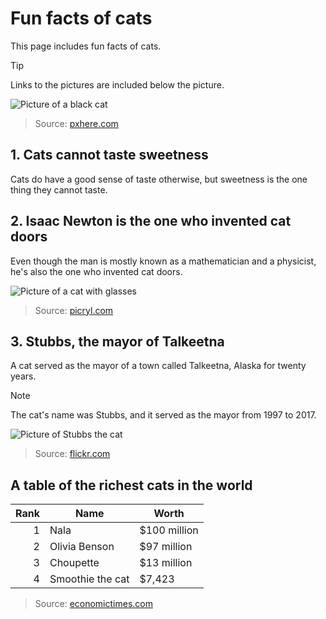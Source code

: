 # **Fun facts of cats**
This page includes fun facts of cats.

> [!TIP]
> Links to the pictures are included below the picture.

![Picture of a black cat](https://c.pxhere.com/photos/66/6d/cat_animal_pet_eyes_animal_world_cat's_eyes_cat_face_mammal-1234967.jpg!d)

> Source: [pxhere.com](https://pxhere.com/en/photo/1234967)

## 1. Cats cannot taste sweetness

Cats do have a good sense of taste otherwise, but sweetness is the one thing they cannot taste.

## 2. Isaac Newton is the one who invented cat doors

Even though the man is mostly known as a mathematician and a physicist, he's also the one who invented cat doors. 

![Picture of a cat with glasses](https://cdn12.picryl.com/photo/2016/12/31/cat-with-glasses-cat-crafty-cat-animals-4a9b72-1024.jpg)

> Source: [picryl.com](https://picryl.com/media/cat-with-glasses-cat-crafty-cat-animals-4a9b72)

## 3. Stubbs, the mayor of Talkeetna

A cat served as the mayor of a town called Talkeetna, Alaska for twenty years. 

> [!NOTE]
> The cat's name was Stubbs, and it served as the mayor from 1997 to 2017.

![Picture of Stubbs the cat](https://upload.wikimedia.org/wikipedia/commons/e/ed/Mayor_Stubbs.jpg)

> Source: [flickr.com](https://www.flickr.com/photos/queen_of_subtle/186866983)

## A table of the richest cats in the world

| Rank | Name | Worth |
|-----:|------|-------|
|     1| Nala | $100 million |
|     2| Olivia Benson| $97 million |
|     3| Choupette | $13 million |
|     4| Smoothie the cat | $7,423 |

> Source: [economictimes.com](https://economictimes.indiatimes.com/industry/miscellaneous/here-are-the-richest-cats-in-the-world-in-2023/smoothie-the-cat/slideshow/102613319.cms)
